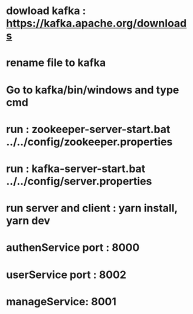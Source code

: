# dowload kafka : https://kafka.apache.org/downloads
# rename file to kafka
# Go to kafka/bin/windows and type cmd
  # run : zookeeper-server-start.bat ../../config/zookeeper.properties
  # run : kafka-server-start.bat ../../config/server.properties

# run server and client :  yarn install, yarn dev

# authenService port : 8000
# userService port : 8002
# manageService: 8001
